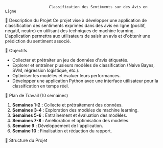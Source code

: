                         Classification des Sentiments sur des Avis en Ligne

                        

📌 Description du Projet
Ce projet vise à développer une application de classification des sentiments exprimés dans des avis en ligne (positif, négatif, neutre) en utilisant des techniques de machine learning. L'application permettra aux utilisateurs de saisir un avis et d'obtenir une prédiction du sentiment associé.

🎯 Objectifs
- Collecter et prétraiter un jeu de données d'avis étiquetés.
- Explorer et entraîner plusieurs modèles de classification (Naive Bayes, SVM, régression logistique, etc.).
- Optimiser les modèles et évaluer leurs performances.
- Développer une application Python avec une interface utilisateur pour la classification en temps réel.

📅 Plan de Travail (10 semaines)
1. **Semaines 1-2** : Collecte et prétraitement des données.
2. **Semaines 3-4** : Exploration des modèles de machine learning.
3. **Semaines 5-6** : Entraînement et évaluation des modèles.
4. **Semaines 7-8** : Amélioration et optimisation des modèles.
5. **Semaine 9** : Développement de l'application.
6. **Semaine 10** : Finalisation et rédaction du rapport.

 📂 Structure du Projet
